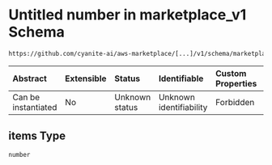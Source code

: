 # Untitled number in marketplace\_v1 Schema

```txt
https://github.com/cyanite-ai/aws-marketplace/[...]/v1/schema/marketplace_v1.schema.json#/properties/analysis/properties/genre_v1/properties/segmentsSubgenre/properties/metalcore/items
```



| Abstract            | Extensible | Status         | Identifiable            | Custom Properties | Additional Properties | Access Restrictions | Defined In                                                                                   |
| :------------------ | :--------- | :------------- | :---------------------- | :---------------- | :-------------------- | :------------------ | :------------------------------------------------------------------------------------------- |
| Can be instantiated | No         | Unknown status | Unknown identifiability | Forbidden         | Allowed               | none                | [marketplace\_v1.schema.json\*](../schema/marketplace_v1.schema.json "open original schema") |

## items Type

`number`
